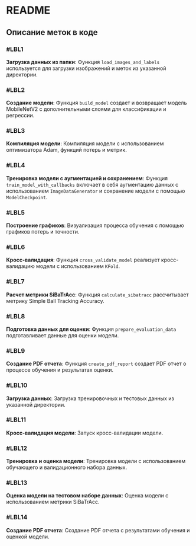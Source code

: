 # README

## Описание меток в коде

### #LBL1
**Загрузка данных из папки**: Функция `load_images_and_labels` используется для загрузки изображений и меток из указанной директории.

### #LBL2
**Создание модели**: Функция `build_model` создает и возвращает модель MobileNetV2 с дополнительными слоями для классификации и регрессии.

### #LBL3
**Компиляция модели**: Компиляция модели с использованием оптимизатора Adam, функций потерь и метрик.

### #LBL4
**Тренировка модели с аугментацией и сохранением**: Функция `train_model_with_callbacks` включает в себя аугментацию данных с использованием `ImageDataGenerator` и сохранение модели с помощью `ModelCheckpoint`.

### #LBL5
**Построение графиков**: Визуализация процесса обучения с помощью графиков потерь и точности.

### #LBL6
**Кросс-валидация**: Функция `cross_validate_model` реализует кросс-валидацию модели с использованием `KFold`.

### #LBL7
**Расчет метрики SiBaTrAcc**: Функция `calculate_sibatracc` рассчитывает метрику Simple Ball Tracking Accuracy.

### #LBL8
**Подготовка данных для оценки**: Функция `prepare_evaluation_data` подготавливает данные для оценки модели.

### #LBL9
**Создание PDF отчета**: Функция `create_pdf_report` создает PDF отчет о процессе обучения и результатах оценки.

### #LBL10
**Загрузка данных**: Загрузка тренировочных и тестовых данных из указанной директории.

### #LBL11
**Кросс-валидация модели**: Запуск кросс-валидации модели.

### #LBL12
**Тренировка и оценка модели**: Тренировка модели с использованием обучающего и валидационного набора данных.

### #LBL13
**Оценка модели на тестовом наборе данных**: Оценка модели с использованием метрики SiBaTrAcc.

### #LBL14
**Создание PDF отчета**: Создание PDF отчета с результатами обучения и оценкой модели.
